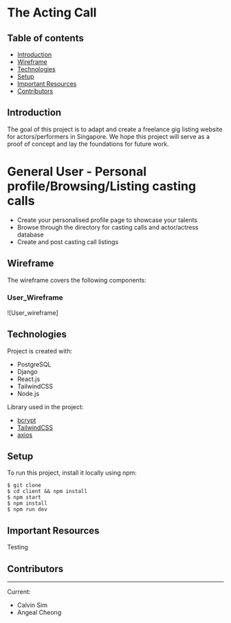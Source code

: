# The Acting Call

## Table of contents

- [Introduction](#introduction)
- [Wireframe](#wireframe)
- [Technologies](#technologies)
- [Setup](#setup)
- [Important Resources](#important-resources)
- [Contributors](#contributors)

## Introduction

The goal of this project is to adapt and create a freelance gig listing website for actors/performers in Singapore. We hope this project will serve as a proof of concept and lay the foundations for future work.

# General User - Personal profile/Browsing/Listing casting calls

- Create your personalised profile page to showcase your talents
- Browse through the directory for casting calls and actor/actress database
- Create and post casting call listings

## Wireframe

The wireframe covers the following components:

### User_Wireframe

![User_wireframe]

## Technologies

Project is created with:

- PostgreSQL
- Django
- React.js
- TailwindCSS
- Node.js

Library used in the project:

- [bcrypt](https://www.npmjs.com/package/bcrypt)
- [TailwindCSS](https://tailwindcss.com/)
- [axios](https://www.npmjs.com/package/axios)

## Setup

To run this project, install it locally using npm:

```
$ git clone
$ cd client && npm install
$ npm start
$ npm install
$ npm run dev
```

## Important Resources

Testing

## Contributors

---

Current:

- Calvin Sim
- Angeal Cheong